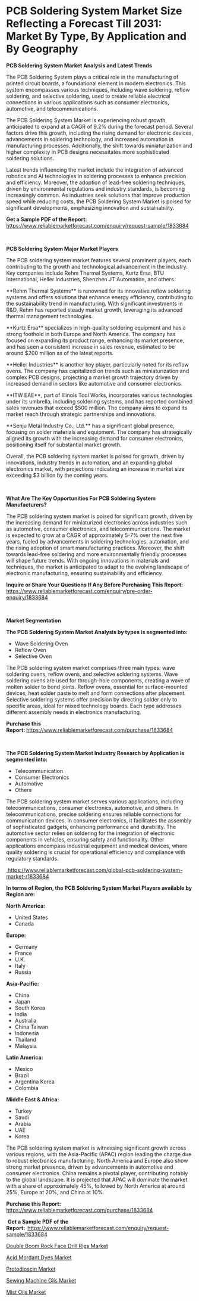 <p><h1>PCB Soldering System Market Size Reflecting a Forecast Till 2031: Market By Type, By Application and By Geography</h1></p><p><strong>PCB Soldering System Market Analysis and Latest Trends</strong></p>
<p><p>The PCB Soldering System plays a critical role in the manufacturing of printed circuit boards, a foundational element in modern electronics. This system encompasses various techniques, including wave soldering, reflow soldering, and selective soldering, used to create reliable electrical connections in various applications such as consumer electronics, automotive, and telecommunications.</p><p>The PCB Soldering System Market is experiencing robust growth, anticipated to expand at a CAGR of 9.2% during the forecast period. Several factors drive this growth, including the rising demand for electronic devices, advancements in soldering technology, and increased automation in manufacturing processes. Additionally, the shift towards miniaturization and higher complexity in PCB designs necessitates more sophisticated soldering solutions.</p><p>Latest trends influencing the market include the integration of advanced robotics and AI technologies in soldering processes to enhance precision and efficiency. Moreover, the adoption of lead-free soldering techniques, driven by environmental regulations and industry standards, is becoming increasingly common. As industries seek solutions that improve production speed while reducing costs, the PCB Soldering System Market is poised for significant developments, emphasizing innovation and sustainability.</p></p>
<p><strong>Get a Sample PDF of the Report:&nbsp;</strong> <a href="https://www.reliablemarketforecast.com/enquiry/request-sample/1833684?utm_campaign=1545&utm_medium=2&utm_source=Github&utm_content=ia&utm_term=17102024&utm_id=pcb-soldering-system">https://www.reliablemarketforecast.com/enquiry/request-sample/1833684</a></p>
<p>&nbsp;</p>
<p><strong>PCB Soldering System Major Market Players</strong></p>
<p><p>The PCB soldering system market features several prominent players, each contributing to the growth and technological advancement in the industry. Key companies include Rehm Thermal Systems, Kurtz Ersa, BTU International, Heller Industries, Shenzhen JT Automation, and others.</p><p>**Rehm Thermal Systems** is renowned for its innovative reflow soldering systems and offers solutions that enhance energy efficiency, contributing to the sustainability trend in manufacturing. With significant investments in R&D, Rehm has reported steady market growth, leveraging its advanced thermal management technologies.</p><p>**Kurtz Ersa** specializes in high-quality soldering equipment and has a strong foothold in both Europe and North America. The company has focused on expanding its product range, enhancing its market presence, and has seen a consistent increase in sales revenue, estimated to be around $200 million as of the latest reports.</p><p>**Heller Industries** is another key player, particularly noted for its reflow ovens. The company has capitalized on trends such as miniaturization and complex PCB designs, projecting a market growth trajectory driven by increased demand in sectors like automotive and consumer electronics.</p><p>**ITW EAE**, part of Illinois Tool Works, incorporates various technologies under its umbrella, including soldering systems, and has reported combined sales revenues that exceed $500 million. The company aims to expand its market reach through strategic partnerships and innovations.</p><p>**Senju Metal Industry Co., Ltd.** has a significant global presence, focusing on solder materials and equipment. The company has strategically aligned its growth with the increasing demand for consumer electronics, positioning itself for substantial market growth.</p><p>Overall, the PCB soldering system market is poised for growth, driven by innovations, industry trends in automation, and an expanding global electronics market, with projections indicating an increase in market size exceeding $3 billion by the coming years.</p></p>
<p>&nbsp;</p>
<p><strong>What Are The Key Opportunities For PCB Soldering System Manufacturers?</strong></p>
<p><p>The PCB soldering system market is poised for significant growth, driven by the increasing demand for miniaturized electronics across industries such as automotive, consumer electronics, and telecommunications. The market is expected to grow at a CAGR of approximately 5-7% over the next five years, fueled by advancements in soldering technologies, automation, and the rising adoption of smart manufacturing practices. Moreover, the shift towards lead-free soldering and more environmentally friendly processes will shape future trends. With ongoing innovations in materials and techniques, the market is anticipated to adapt to the evolving landscape of electronic manufacturing, ensuring sustainability and efficiency.</p></p>
<p><strong>Inquire or Share Your Questions If Any Before Purchasing This Report:</strong> <a href="https://www.reliablemarketforecast.com/enquiry/pre-order-enquiry/1833684?utm_campaign=1545&utm_medium=2&utm_source=Github&utm_content=ia&utm_term=17102024&utm_id=pcb-soldering-system">https://www.reliablemarketforecast.com/enquiry/pre-order-enquiry/1833684</a></p>
<p>&nbsp;</p>
<p><strong>Market Segmentation</strong></p>
<p><strong>The PCB Soldering System Market Analysis by types is segmented into:</strong></p>
<p><ul><li>Wave Soldering Oven</li><li>Reflow Oven</li><li>Selective Oven</li></ul></p>
<p><p>The PCB soldering system market comprises three main types: wave soldering ovens, reflow ovens, and selective soldering systems. Wave soldering ovens are used for through-hole components, creating a wave of molten solder to bond joints. Reflow ovens, essential for surface-mounted devices, heat solder paste to melt and form connections after placement. Selective soldering systems offer precision by directing solder only to specific areas, ideal for mixed technology boards. Each type addresses different assembly needs in electronics manufacturing.</p></p>
<p><strong>Purchase this Report:&nbsp;</strong><a href="https://www.reliablemarketforecast.com/purchase/1833684?utm_campaign=1545&utm_medium=2&utm_source=Github&utm_content=ia&utm_term=17102024&utm_id=pcb-soldering-system">https://www.reliablemarketforecast.com/purchase/1833684</a></p>
<p>&nbsp;</p>
<p><strong>The PCB Soldering System Market Industry Research by Application is segmented into:</strong></p>
<p><ul><li>Telecommunication</li><li>Consumer Electronics</li><li>Automotive</li><li>Others</li></ul></p>
<p><p>The PCB soldering system market serves various applications, including telecommunications, consumer electronics, automotive, and others. In telecommunications, precise soldering ensures reliable connections for communication devices. In consumer electronics, it facilitates the assembly of sophisticated gadgets, enhancing performance and durability. The automotive sector relies on soldering for the integration of electronic components in vehicles, ensuring safety and functionality. Other applications encompass industrial equipment and medical devices, where quality soldering is crucial for operational efficiency and compliance with regulatory standards.</p></p>
<p><a href="https://www.reliablemarketforecast.com/global-pcb-soldering-system-market-r1833684?utm_campaign=1545&utm_medium=2&utm_source=Github&utm_content=ia&utm_term=17102024&utm_id=pcb-soldering-system">&nbsp;https://www.reliablemarketforecast.com/global-pcb-soldering-system-market-r1833684</a></p>
<p><strong>In terms of Region, the PCB Soldering System Market Players available by Region are:</strong></p>
<p>
    <p> <strong> North America: </strong>
        <ul>
            <li>United States</li>
            <li>Canada</li>
        </ul>
        </p> 
    <p> <strong> Europe: </strong>
        <ul>
            <li>Germany</li>
            <li>France</li>
            <li>U.K.</li>
            <li>Italy</li>
            <li>Russia</li>
        </ul>
        </p> 
    <p> <strong> Asia-Pacific: </strong>
        <ul>
            <li>China</li>
            <li>Japan</li>
            <li>South Korea</li>
            <li>India</li>
            <li>Australia</li>
            <li>China Taiwan</li>
            <li>Indonesia</li>
            <li>Thailand</li>
            <li>Malaysia</li>
        </ul>
        </p> 
    <p> <strong> Latin America: </strong>
        <ul>
            <li>Mexico</li>
            <li>Brazil</li>
            <li>Argentina Korea</li>
            <li>Colombia</li>
        </ul>
        </p> 
    <p> <strong> Middle East & Africa: </strong>
        <ul>
            <li>Turkey</li>
            <li>Saudi</li>
            <li>Arabia</li>
            <li>UAE</li>
            <li>Korea</li>
        </ul>
    </p>
    </p>
<p><p>The PCB soldering system market is witnessing significant growth across various regions, with the Asia-Pacific (APAC) region leading the charge due to robust electronics manufacturing. North America and Europe also show strong market presence, driven by advancements in automotive and consumer electronics. China remains a pivotal player, contributing notably to the global landscape. It is projected that APAC will dominate the market with a share of approximately 45%, followed by North America at around 25%, Europe at 20%, and China at 10%.</p></p>
<p><strong>Purchase this Report: </strong><a href="https://www.reliablemarketforecast.com/purchase/1833684?utm_campaign=1545&utm_medium=2&utm_source=Github&utm_content=ia&utm_term=17102024&utm_id=pcb-soldering-system">https://www.reliablemarketforecast.com/purchase/1833684</a></p>
<p>&nbsp;<strong>Get a Sample PDF of the Report:&nbsp;&nbsp;</strong><a href="https://www.reliablemarketforecast.com/enquiry/request-sample/1833684?utm_campaign=1545&utm_medium=2&utm_source=Github&utm_content=ia&utm_term=17102024&utm_id=pcb-soldering-system">https://www.reliablemarketforecast.com/enquiry/request-sample/1833684</a></p>
<p><strong></strong></p>
<p><p><a href="https://github.com/bmorecock/Market-Research-Report-List-5/blob/main/double-boom-rock-face-drill-rigs-market.md?utm_campaign=1545&utm_medium=2&utm_source=Github&utm_content=ia&utm_term=17102024&utm_id=pcb-soldering-system">Double Boom Rock Face Drill Rigs Market</a></p><p><a href="https://www.linkedin.com/pulse/acid-mordant-dyes-market-size-share-analysis-growth-uuarc?utm_campaign=1545&utm_medium=2&utm_source=Github&utm_content=ia&utm_term=17102024&utm_id=pcb-soldering-system">Acid Mordant Dyes Market</a></p><p><a href="https://www.linkedin.com/pulse/protodioscin-spectrum-usage-patterns-sector-evolution-sxsoc?utm_campaign=1545&utm_medium=2&utm_source=Github&utm_content=ia&utm_term=17102024&utm_id=pcb-soldering-system">Protodioscin Market</a></p><p><a href="https://www.linkedin.com/pulse/comprehensive-sewing-machine-oils-market-report-regional-viotc?utm_campaign=1545&utm_medium=2&utm_source=Github&utm_content=ia&utm_term=17102024&utm_id=pcb-soldering-system">Sewing Machine Oils Market</a></p><p><a href="https://www.linkedin.com/pulse/strategic-forecast-mist-oils-market-growth-trends-size-ii8xc?utm_campaign=1545&utm_medium=2&utm_source=Github&utm_content=ia&utm_term=17102024&utm_id=pcb-soldering-system">Mist Oils Market</a></p></p>